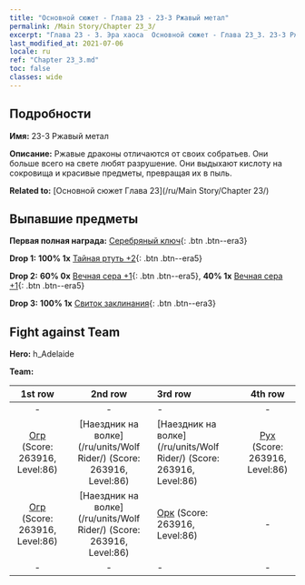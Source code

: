 ```yaml
---
title: "Основной сюжет - Глава 23 - 23-3 Ржавый метал"
permalink: /Main Story/Chapter 23_3/
excerpt: "Глава 23 - 3. Эра хаоса  Основной сюжет - Глава 23_3. 23-3 Ржавый метал"
last_modified_at: 2021-07-06
locale: ru
ref: "Chapter 23_3.md"
toc: false
classes: wide
---
```


## Подробности

 **Имя:** 23-3 Ржавый метал

 **Описание:** Ржавые драконы отличаются от своих собратьев. Они больше всего на свете любят разрушение. Они выдыхают кислоту на сокровища и красивые предметы, превращая их в пыль.

 **Related to:** [Основной сюжет Глава 23](/ru/Main Story/Chapter 23/)

## Выпавшие предметы

 **Первая полная награда:** [Серебряный ключ](/ItemsRU/con_693/){: .btn .btn--era3}

 **Drop 1:** **100% 1x** [Тайная ртуть +2](/ItemsRU/mat_77/){: .btn .btn--era5}

 **Drop 2:** **60% 0x** [Вечная сера +1](/ItemsRU/mat_71/){: .btn .btn--era5}, **40% 1x** [Вечная сера +1](/ItemsRU/mat_71/){: .btn .btn--era5}

 **Drop 3:** **100% 1x** [Свиток заклинания](/ItemsRU/con_694/){: .btn .btn--era3}


## Fight against Team
 **Hero:** h_Adelaide

 **Team:**


  | 1st row | 2nd row | 3rd row | 4th row |
  |:----:|:----:|:----|:----:|
  | - | - | - | - |
  | [Огр](/ru/units/Ogre/) (Score: 263916, Level:86)  | [Наездник на волке](/ru/units/Wolf Rider/) (Score: 263916, Level:86)  | [Наездник на волке](/ru/units/Wolf Rider/) (Score: 263916, Level:86)  | [Рух](/ru/units/Roc/) (Score: 263916, Level:86)  |
  | [Огр](/ru/units/Ogre/) (Score: 263916, Level:86)  | [Наездник на волке](/ru/units/Wolf Rider/) (Score: 263916, Level:86)  | [Орк](/ru/units/Orc/) (Score: 263916, Level:86)  | - |
  | - | - | - | - |


